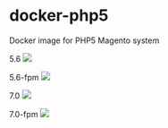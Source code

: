 # docker-php5
Docker image for PHP5 Magento system

5.6 [![](https://images.microbadger.com/badges/image/mygento/php:5.6.svg)](https://microbadger.com/images/mygento/php:5.6)

5.6-fpm [![](https://images.microbadger.com/badges/image/mygento/php:5.6-fpm.svg)](https://microbadger.com/images/mygento/php:5.6-fpm)

7.0 [![](https://images.microbadger.com/badges/image/mygento/php:7.0.svg)](https://microbadger.com/images/mygento/php:7.0)

7.0-fpm [![](https://images.microbadger.com/badges/image/mygento/php:7.0-fpm.svg)](https://microbadger.com/images/mygento/php:7.0-fpm)
